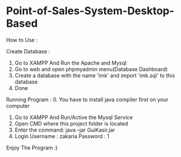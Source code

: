 # Point-of-Sales-System-Desktop-Based

How to Use :

Create Database :
  1. Go to XAMPP And Run the Apache and Mysql
  2. Go to web and open phpmyadmin menu(Database Dashboard)
  3. Create a database with the name 'imk' and import 'imk.sql' to this database
  4. Done
  
Running Program :
  0. You have to install java compiler first on your computer
  1. Go to XAMPP And Run/Active the Mysql Service
  2. Open CMD where this project folder is located
  3. Enter the command: java –jar GuiKasir.jar
  4. Login Username : zakaria
           Password : 1
           
Enjoy The Program :)
